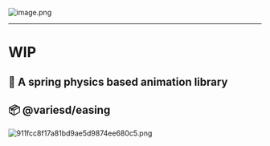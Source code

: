 ![image.png](https://p3-juejin.byteimg.com/tos-cn-i-k3u1fbpfcp/eeb0f434b2674b4098c8383064f1ab0e~tplv-k3u1fbpfcp-watermark.image?)

---

# WIP

## 🍰 A spring physics based animation library

## 📦 @variesd/easing

![911fcc8f17a81bd9ae5d9874ee680c5.png](https://p6-juejin.byteimg.com/tos-cn-i-k3u1fbpfcp/0955c60a081f4d82a30944cb2ccff016~tplv-k3u1fbpfcp-watermark.image?)
